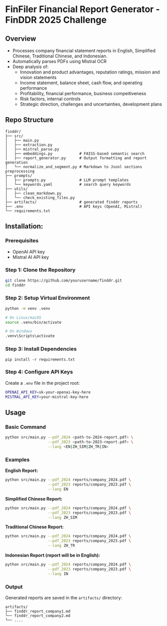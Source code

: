 # FinFiler Financial Report Generator - FinDDR 2025 Challenge

## Overview
- Processes company financial statement reports in English, Simplified Chinese, Traditional Chinese, and Indonesian.
- Automatically parses PDFs using Mistral OCR
- Deep analysis of:
  - Innovation and product advantages, reputation ratings, mission and vision statements
  - Income statement, balance sheet, cash flow, and operating performance
  - Profitability, financial performance, business compeitiveness
  - Risk factors, internal controls
  - Strategic direction, challenges and uncertainties, development plans 

## Repo Structure
```
finddr/
├── src/
│   ├── main.py                 
│   ├── extraction.py           
│   ├── mistral_parse.py        
│   ├── embeddings.py            # FAISS-based semantic search
│   ├── report_generator.py      # Output formatting and report generation
│   └── normalize_and_segment.py # Markdown to Jsonl sections preprocessing
├── prompts/
│   ├── prompts.py               # LLM prompt templates
│   └── keywords.yaml            # search query keywords
├── utils/
│   ├── clean_markdown.py       
│   └── check_existing_files.py       
├── artifacts/                   # generated finddr reports
├── .env                         # API keys (OpenAI, Mistral)
└── requirements.txt
```

## Installation:

### Prerequisites
- OpenAI API key
- Mistral AI API key

### Step 1: Clone the Repository

```bash
git clone https://github.com/yourusername/finddr.git
cd finddr
```
### Step 2: Setup Virtual Environment

```bash
python -m venv .venv

# On Linux/macOS
source .venv/bin/activate

# On Windows
.venv\Scripts\activate
```

### Step 3: Install Dependencies

```
pip install -r requirements.txt
```

### Step 4: Configure API Keys

Create a `.env` file in the project root:

```bash
OPENAI_API_KEY=sk-your-openai-key-here
MISTRAL_API_KEY=your-mistral-key-here
```

## Usage

### Basic Command

```bash
python src/main.py --pdf_2024 <path-to-2024-report.pdf> \
                   --pdf_2023 <path-to-2023-report.pdf> \
                   --lang <EN|ZH_SIM|ZH_TR|IN>
```

### Examples

**English Report:**
```bash
python src/main.py --pdf_2024 reports/company_2024.pdf \
                   --pdf_2023 reports/company_2023.pdf \
                   --lang EN
```

**Simplified Chinese Report:**
```bash
python src/main.py --pdf_2024 reports/company_2024.pdf \
                   --pdf_2023 reports/company_2023.pdf \
                   --lang ZH_SIM
```

**Traditional Chinese Report:**
```bash
python src/main.py --pdf_2024 reports/company_2024.pdf \
                   --pdf_2023 reports/company_2023.pdf \
                   --lang ZH_TR
```

**Indonesian Report (report will be in English):**
```bash
python src/main.py --pdf_2024 reports/company_2024.pdf \
                   --pdf_2023 reports/company_2023.pdf \
                   --lang IN
```


### Output

Generated reports are saved in the `artifacts/` directory:

```
artifacts/
├── finddr_report_company1.md     
└── finddr_report_company2.md     
└── ....     
```





























